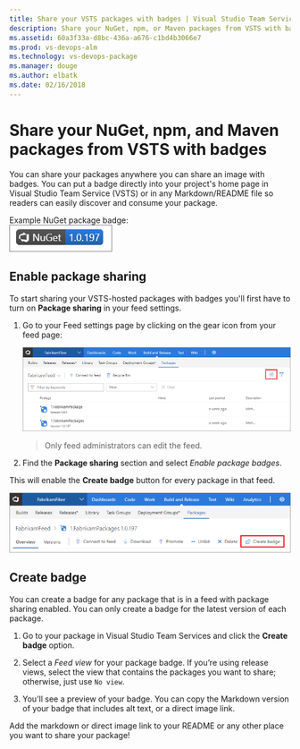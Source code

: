 ```yaml
---
title: Share your VSTS packages with badges | Visual Studio Team Services
description: Share your NuGet, npm, or Maven packages from VSTS with badges. 
ms.assetid: 60a3f33a-d8bc-436a-a676-c1bd4b3066e7
ms.prod: vs-devops-alm
ms.technology: vs-devops-package
ms.manager: douge
ms.author: elbatk
ms.date: 02/16/2018
---
```

[//]: # (monikerRange: '>= tfs-2017')

# Share your NuGet, npm, and Maven packages from VSTS with badges

You can share your packages anywhere you can share an image with badges. You can put a badge directly into your project's home page in Visual Studio Team Service (VSTS) or in any Markdown/README file so readers can easily discover and consume your package.

Example NuGet package badge:  
![VSTS Package sharing badge for NuGet, npm, or Maven](_shared/_img/package-badge.png)

## Enable package sharing

To start sharing your VSTS-hosted packages with badges you'll first have to turn on **Package sharing** in your feed settings. 

1. Go to your Feed settings page by clicking on the gear icon from your feed page: 

    ![Edit a VSTS feed in Package](_shared/_img/edit-feed-full.png)

    > Only feed administrators can edit the feed.

2. Find the **Package sharing** section and select *Enable package badges*.

This will enable the **Create badge** button for every package in that feed.

![Create badge for NuGet, npm, or Maven packages in VSTS](_img/pm-create-badge.png)

## Create badge

You can create a badge for any package that is in a feed with package sharing enabled. You can only create a badge for the latest version of each package.

1. Go to your package in Visual Studio Team Services and click the **Create badge** option. 

2. Select a *Feed view* for your package badge. If you’re using release views, select the view that contains the packages you want to share; otherwise, just use `No view`.

3. You'll see a preview of your badge. You can copy the Markdown version of your badge that includes alt text, or a direct image link. 

Add the markdown or direct image link to your README or any other place you want to share your package!